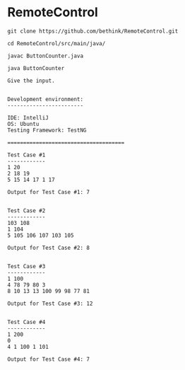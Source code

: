 RemoteControl
=============

    git clone https://github.com/bethink/RemoteControl.git

    cd RemoteControl/src/main/java/

    javac ButtonCounter.java

    java ButtonCounter

    Give the input.


    Development environment:
    ------------------------

    IDE: IntelliJ
    OS: Ubuntu
    Testing Framework: TestNG

    =====================================

    Test Case #1
    ------------
    1 20
    2 18 19
    5 15 14 17 1 17

    Output for Test Case #1: 7


    Test Case #2
    ------------
    103 108
    1 104
    5 105 106 107 103 105

    Output for Test Case #2: 8


    Test Case #3
    ------------
    1 100
    4 78 79 80 3
    8 10 13 13 100 99 98 77 81

    Output for Test Case #3: 12


    Test Case #4
    ------------
    1 200
    0
    4 1 100 1 101

    Output for Test Case #4: 7


